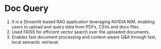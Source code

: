 # Doc Query

1. It is a Streamlit-based RAG application leveraging NVIDIA NIM, enabling users to upload and query data from PDFs, CSVs and docx files.
2. Used FAISS for efficient vector search over the uploaded documents.
3. Enables fast document processing and context-aware Q&A through fast, local semantic retrieval.
